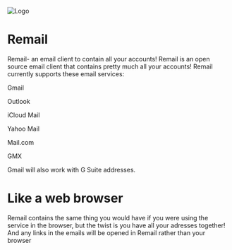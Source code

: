 ![Logo](https://the-remail-team.github.io/images/remail%20icon%20big.png)


# Remail
Remail- an email client to contain all your accounts! Remail is an open source email client that contains pretty much all your accounts! Remail currently supports these email services: 

Gmail 

Outlook 

iCloud Mail 

Yahoo Mail 

Mail.com

GMX

Gmail will also work with G Suite addresses.

# Like a web browser
Remail contains the same thing you would have if you were using the service in the browser, but the twist is you have all your adresses together! And any links in the emails will be opened in Remail rather than your browser
